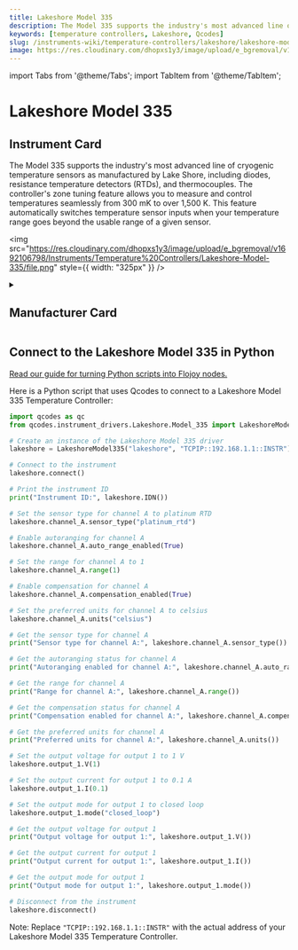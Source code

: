 ```yaml
---
title: Lakeshore Model 335
description: The Model 335 supports the industry's most advanced line of cryogenic temperature sensors as manufactured by Lake Shore, including diodes, resistance temperature detectors (RTDs), and thermocouples. The controller's zone tuning feature allows you to measure and control temperatures seamlessly from 300 mK to over 1,500 K. This feature automatically switches temperature sensor inputs when your temperature range goes beyond the usable range of a given sensor.
keywords: [temperature controllers, Lakeshore, Qcodes]
slug: /instruments-wiki/temperature-controllers/lakeshore/lakeshore-model-335
image: https://res.cloudinary.com/dhopxs1y3/image/upload/e_bgremoval/v1692106798/Instruments/Temperature%20Controllers/Lakeshore-Model-335/file.png
---
```


import Tabs from '@theme/Tabs';
import TabItem from '@theme/TabItem';

# Lakeshore Model 335

## Instrument Card

<div className="flex">

<div>

The Model 335 supports the industry's most advanced line of cryogenic temperature sensors as manufactured by Lake Shore, including diodes, resistance temperature detectors (RTDs), and thermocouples. The controller's zone tuning feature allows you to measure and control temperatures seamlessly from 300 mK to over 1,500 K. This feature automatically switches temperature sensor inputs when your temperature range goes beyond the usable range of a given sensor.

</div>

<img src="https://res.cloudinary.com/dhopxs1y3/image/upload/e_bgremoval/v1692106798/Instruments/Temperature%20Controllers/Lakeshore-Model-335/file.png" style={{ width: "325px" }} />

</div>

<details>
<summary><h2>Manufacturer Card</h2></summary>

<img src="https://res.cloudinary.com/dhopxs1y3/image/upload/e_bgremoval/v1692125966/Instruments/Vendor%20Logos/Lakeshore.png" style={{ width: "100%", objectFit: "cover" }} />

Supporting advanced scientific research, Lake Shore is a leading global innovator in measurement and control solutions. <a href="https://www.lakeshore.com/home">Website</a>.

<ul>
  <li>Headquarters: Westerville, Ohio, USA</li>
  <li>Yearly Revenue (millions, USD): 21.4</li>
</ul>
</details>

## Connect to the Lakeshore Model 335 in Python

[Read our guide for turning Python scripts into Flojoy nodes.](https://docs.flojoy.ai/custom-nodes/creating-custom-node/)


<Tabs>
<TabItem value="Qcodes" label="Qcodes">

Here is a Python script that uses Qcodes to connect to a Lakeshore Model 335 Temperature Controller:

```python
import qcodes as qc
from qcodes.instrument_drivers.Lakeshore.Model_335 import LakeshoreModel335

# Create an instance of the Lakeshore Model 335 driver
lakeshore = LakeshoreModel335("lakeshore", "TCPIP::192.168.1.1::INSTR")

# Connect to the instrument
lakeshore.connect()

# Print the instrument ID
print("Instrument ID:", lakeshore.IDN())

# Set the sensor type for channel A to platinum RTD
lakeshore.channel_A.sensor_type("platinum_rtd")

# Enable autoranging for channel A
lakeshore.channel_A.auto_range_enabled(True)

# Set the range for channel A to 1
lakeshore.channel_A.range(1)

# Enable compensation for channel A
lakeshore.channel_A.compensation_enabled(True)

# Set the preferred units for channel A to celsius
lakeshore.channel_A.units("celsius")

# Get the sensor type for channel A
print("Sensor type for channel A:", lakeshore.channel_A.sensor_type())

# Get the autoranging status for channel A
print("Autoranging enabled for channel A:", lakeshore.channel_A.auto_range_enabled())

# Get the range for channel A
print("Range for channel A:", lakeshore.channel_A.range())

# Get the compensation status for channel A
print("Compensation enabled for channel A:", lakeshore.channel_A.compensation_enabled())

# Get the preferred units for channel A
print("Preferred units for channel A:", lakeshore.channel_A.units())

# Set the output voltage for output 1 to 1 V
lakeshore.output_1.V(1)

# Set the output current for output 1 to 0.1 A
lakeshore.output_1.I(0.1)

# Set the output mode for output 1 to closed loop
lakeshore.output_1.mode("closed_loop")

# Get the output voltage for output 1
print("Output voltage for output 1:", lakeshore.output_1.V())

# Get the output current for output 1
print("Output current for output 1:", lakeshore.output_1.I())

# Get the output mode for output 1
print("Output mode for output 1:", lakeshore.output_1.mode())

# Disconnect from the instrument
lakeshore.disconnect()
```

Note: Replace `"TCPIP::192.168.1.1::INSTR"` with the actual address of your Lakeshore Model 335 Temperature Controller.

</TabItem>
</Tabs>